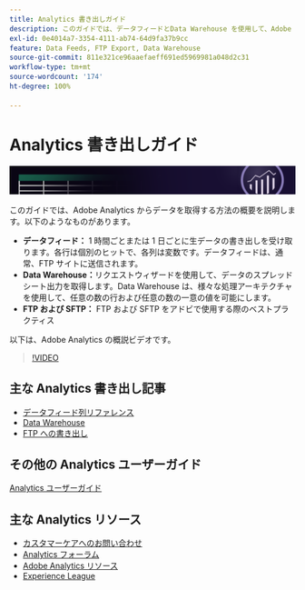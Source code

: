 ```yaml
---
title: Analytics 書き出しガイド
description: このガイドでは、データフィードとData Warehouse を使用して、Adobe Analytics からデータを取得する方法を概説します。
exl-id: 0e4014a7-3354-4111-ab74-64d9fa37b9cc
feature: Data Feeds, FTP Export, Data Warehouse
source-git-commit: 811e321ce96aaefaeff691ed5969981a048d2c31
workflow-type: tm+mt
source-wordcount: '174'
ht-degree: 100%

---
```


# Analytics 書き出しガイド

![バナー](../../assets/doc_banner_export.png)

このガイドでは、Adobe Analytics からデータを取得する方法の概要を説明します。以下のようなものがあります。

* **データフィード：** 1 時間ごとまたは 1 日ごとに生データの書き出しを受け取ります。各行は個別のヒットで、各列は変数です。データフィードは、通常、FTP サイトに送信されます。
* **Data Warehouse：**&#x200B;リクエストウィザードを使用して、データのスプレッドシート出力を取得します。Data Warehouse は、様々な処理アーキテクチャを使用して、任意の数の行および任意の数の一意の値を可能にします。
* **FTP および SFTP：** FTP および SFTP をアドビで使用する際のベストプラクティス

以下は、Adobe Analytics の概説ビデオです。

>[!VIDEO](https://video.tv.adobe.com/v/27429/?quality=12)

## 主な Analytics 書き出し記事

* [データフィード列リファレンス](/help/export/analytics-data-feed/c-df-contents/datafeeds-reference.md)
* [Data Warehouse](data-warehouse/data-warehouse.md)
* [FTP への書き出し](ftp-and-sftp/ftp-overview.md)

## その他の Analytics ユーザーガイド

[Analytics ユーザーガイド](https://experienceleague.adobe.com/docs/analytics.html?lang=ja)

## 主な Analytics リソース

* [カスタマーケアへのお問い合わせ](https://experienceleague.adobe.com/?support-solution=Analytics&amp;lang=ja#support)
* [Analytics フォーラム](https://forums.adobe.com/community/experience-cloud/analytics-cloud/analytics)
* [Adobe Analytics リソース](https://experienceleaguecommunities.adobe.com/t5/adobe-analytics-discussions/adobe-analytics-resources/m-p/276666?profile.language=ja)
* [Experience League](https://experienceleague.adobe.com/?lang=ja#home)
